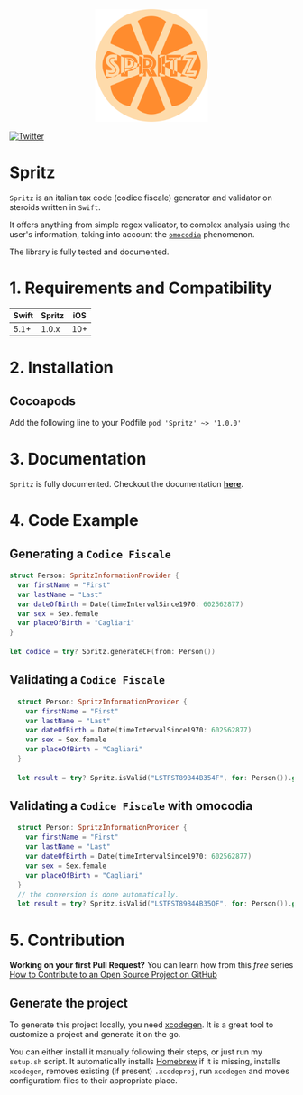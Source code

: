 <p align="center">
<img src="logo.png" alt="Spritz logo" width="200">
</p>

[![Twitter](https://img.shields.io/twitter/url/https/theinkedgineer.svg?label=TheInkedgineer&style=social)](https://twitter.com/theinkedgineer)

# Spritz

`Spritz` is an italian tax code (codice fiscale) generator and validator on steroids written in `Swift`.

It offers anything from simple regex validator, to complex analysis using the user's information, taking into account the [`omocodia`](https://it.wikipedia.org/wiki/Omocodia) phenomenon.

The library is fully tested and documented.


# 1. Requirements and Compatibility

| Swift               | Spritz     |  iOS     |
|-----------------|----------------|---------|
|       5.1+          | 1.0.x               |  10+     |

# 2. Installation

## Cocoapods

Add the following line to your Podfile
` pod 'Spritz' ~> '1.0.0' `


# 3. Documentation

`Spritz` is fully documented. Checkout the documentation [**here**](https://theinkedengineer.github.io/Spritz/docs/1.0.x/index.html).

# 4. Code Example

## Generating a `Codice Fiscale`

```swift
struct Person: SpritzInformationProvider {
  var firstName = "First"
  var lastName = "Last"
  var dateOfBirth = Date(timeIntervalSince1970: 602562877)
  var sex = Sex.female
  var placeOfBirth = "Cagliari"
}

let codice = try? Spritz.generateCF(from: Person())
```

## Validating a `Codice Fiscale`

```swift
  struct Person: SpritzInformationProvider {
    var firstName = "First"
    var lastName = "Last"
    var dateOfBirth = Date(timeIntervalSince1970: 602562877)
    var sex = Sex.female
    var placeOfBirth = "Cagliari"
  }
    
  let result = try? Spritz.isValid("LSTFST89B44B354F", for: Person()).get()
```

## Validating a `Codice Fiscale` with omocodia

```swift
  struct Person: SpritzInformationProvider {
    var firstName = "First"
    var lastName = "Last"
    var dateOfBirth = Date(timeIntervalSince1970: 602562877)
    var sex = Sex.female
    var placeOfBirth = "Cagliari"
  }
  // the conversion is done automatically.
  let result = try? Spritz.isValid("LSTFST89B44B35QF", for: Person()).get()
```

# 5. Contribution

**Working on your first Pull Request?** You can learn how from this *free* series [How to Contribute to an Open Source Project on GitHub](https://egghead.io/series/how-to-contribute-to-an-open-source-project-on-github)

## Generate the project

To generate this project locally, you need [xcodegen](https://github.com/yonaskolb/XcodeGen). It is a great tool to customize a project and generate it on the go.

You can either install it manually following their steps, or just run my `setup.sh` script. It automatically installs [Homebrew](https://brew.sh) if it is missing, installs `xcodegen`, removes existing (if present) `.xcodeproj`, run `xcodegen` and moves configuratiom files to their appropriate place.
